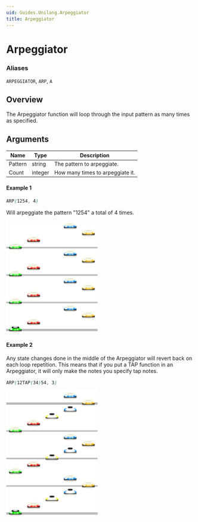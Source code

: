 ```yaml
---
uid: Guides.Unilang.Arpeggiator
title: Arpeggiator
---
```


# Arpeggiator
### Aliases
`ARPEGGIATOR`, `ARP`, `A`

## Overview
The Arpeggiator function will loop through the input pattern as many times as specified.

## Arguments
| Name        | Type        | Description                      |
| ----------- | ----------- | -------------------------------- |
| Pattern     | string      | The pattern to arpeggiate.       |
| Count       | integer     | How many times to arpeggiate it. |

#### Example 1
```css
ARP(1254, 4)
```
Will arpeggiate the pattern "1254" a total of 4 times.

<img src="example1.png" alt="Arpeggiator Example 1" style="width:245px;"/>

#### Example 2
Any state changes done in the middle of the Arpeggiator will revert back on each loop repetition.
This means that if you put a TAP function in an Arpeggiator, it will only make the notes you specify tap notes.
```css
ARP(12TAP(34)54, 3)
```

<img src="example2.png" alt="Arpeggiator Example 2" style="width:245px;"/>